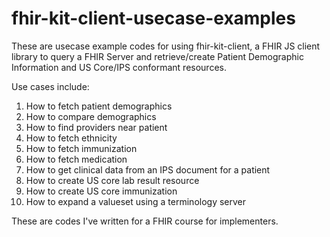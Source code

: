 # fhir-kit-client-usecase-examples

These are usecase example codes for using fhir-kit-client, a FHIR JS client library to query a FHIR Server and retrieve/create Patient Demographic Information and US Core/IPS conformant resources. 

Use cases include: 

1) How to fetch patient demographics
2) How to compare demographics
3) How to find providers near patient
4) How to fetch ethnicity
5) How to fetch immunization
6) How to fetch medication
7) How to get clinical data from an IPS document for a patient
8) How to create US core lab result resource
9) How to create US core immunization
10) How to expand a valueset using a terminology server

These are codes I've written for a FHIR course for implementers. 
